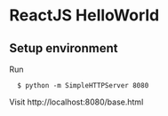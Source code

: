 ReactJS HelloWorld
========================================

## Setup environment
Run
```shell
  $ python -m SimpleHTTPServer 8080
```

Visit http://localhost:8080/base.html

